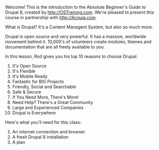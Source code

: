 <!--
{
"name" : "plan",
"version" : "0.1",
"title" : "Plan: Introduction to the course and Drupal",
"description" : "Drupal 8 Beginner, Part 1: Introduction to the course and Drupal, What are the benefits of using Drupal, Review of prerequisites",
"homepage" : "https://www.youtube.com/playlist?list=PLtaXuX0nEZk9MKY_ClWcPkGtOEGyLTyCO",
"freshnessDate" : 2015-11-27,
"license" : "Standard YouTube License"
}
-->

<!-- @section, "title" : "Lesson 1: Introduction to the Course" -->

Welcome! This is the introduction to the Absolute Beginner's Guide to Drupal 8, created by http://OSTraining.com. We're pleased to present this course in partnership with http://Acquia.com.

<!-- @asset, "contentType": "outlearn/video", "provider": "youtube", "url": "https://www.youtube.com/embed/-DYSucV1_9w" -->

<!-- @section, "title" : "Lesson 2: Introduction to Drupal" -->

What is Drupal? It's a Content Managent System, but also so much more.

Drupal is open source and very powerful. It has a massive, worldwide movement behind it. 10,000's of volunteers create modules, themes and documentation that are all freely available to you.

<!-- @asset, "contentType": "outlearn/video", "provider": "youtube", "url": "https://www.youtube.com/embed/GCW-upiPLqw" -->

<!-- @section, "title" : "Lesson 3: Why Choose Drupal?" -->

In this lesson, Rod gives you his top 10 reasons to choose Drupal.

1. It's Open Source
2. It's Flexible
3. It's Mobile Ready
4. Fantastic for BIG Projects
5. Friendly, Social and Searchable
6. Safe & Secure
7. If You Need More, There's More!
8. Need Help? There's a Great Community
9. Large and Experienced Companies
10. Drupal is Everywhere

<!-- @asset, "contentType": "outlearn/video", "provider": "youtube", "url": "https://www.youtube.com/embed/HSYVVKedN1o" -->

<!-- @section, "title" : "Lesson 4: What You'll Need For This Course" -->

Here's what you'll need for this class:

1. An internet connection and browser
2. A fresh Drupal 8 installation
3. A plan

<!-- @asset, "contentType": "outlearn/video", "provider": "youtube", "url": "https://www.youtube.com/embed/_F9qfthSzq4" -->
